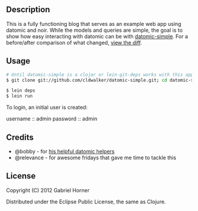 ## Description

This is a fully functioning blog that serves as an example web app using datomic and noir.  While
the models and queries are simple, the goal is to show how easy interacting with datomic can be with
[datomic-simple](http://github.com/cldwalker/datomic-simple). For a before/after comparison of what
changed, [view the diff](https://github.com/cldwalker/datomic-noir-blog/compare/upgrades...master).

## Usage

```bash
# Until datomic-simple is a clojar or lein-git-deps works with this app
$ git clone git://github.com/cldwalker/datomic-simple.git; cd datomic-simple; lein install; cd -

$ lein deps
$ lein run
```

To login, an initial user is created:

username :: admin
password :: admin

## Credits

* @bobby - for [his helpful datomic helpers](https://gist.github.com/3150938)
* @relevance - for awesome fridays that gave me time to tackle this

## License

Copyright (C) 2012 Gabriel Horner

Distributed under the Eclipse Public License, the same as Clojure.
